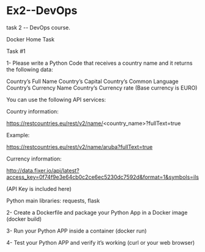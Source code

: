 # Ex2--DevOps
task 2 -- DevOps course.


Docker Home Task


Task #1

1- Please write a Python Code that receives a country name and it returns the following data:

Country’s Full Name
Country’s Capital
Country’s Common Language
Country’s Currency Name
Country’s Currency rate (Base currency is EURO)


You can use the following API services:

Country information:

https://restcountries.eu/rest/v2/name/<country_name>?fullText=true

Example:

https://restcountries.eu/rest/v2/name/aruba?fullText=true

Currency information:

http://data.fixer.io/api/latest?access_key=0f74f9e3e64cb0c2ce6ec5230dc7592d&format=1&symbols=ils

(API Key is included here)

Python main libraries: requests, flask


2- Create a Dockerfile and package your Python App in a Docker image (docker build)

3- Run your Python APP inside a container (docker run)

4- Test your Python APP and verify it’s working  (curl or your web browser)

